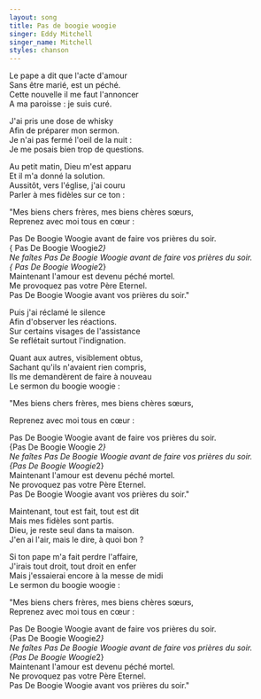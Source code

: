 ```yaml
---
layout: song
title: Pas de boogie woogie
singer: Eddy Mitchell
singer_name: Mitchell
styles: chanson
---
```

Le pape a dit que l'acte d'amour  
Sans être marié, est un péché.  
Cette nouvelle il me faut l'annoncer  
A ma paroisse : je suis curé.  
  
J'ai pris une dose de whisky  
Afin de préparer mon sermon.  
Je n'ai pas fermé l'oeil de la nuit :  
Je me posais bien trop de questions.  
  
Au petit matin, Dieu m'est apparu  
Et il m'a donné la solution.  
Aussitôt, vers l'église, j'ai couru  
Parler à mes fidèles sur ce ton :  
  
"Mes biens chers frères, mes biens chères sœurs,  
Reprenez avec moi tous en cœur :  
  
Pas De Boogie Woogie avant de faire vos prières du soir.  
{ Pas De Boogie Woogie*2}  
Ne faîtes Pas De Boogie Woogie avant de faire vos prières du soir.  
{ Pas De Boogie Woogie*2}  
Maintenant l'amour est devenu péché mortel.  
Me provoquez pas votre Père Eternel.  
Pas De Boogie Woogie avant vos prières du soir."  
  
Puis j'ai réclamé le silence  
Afin d'observer les réactions.  
Sur certains visages de l'assistance  
Se reflétait surtout l'indignation.  
  
Quant aux autres, visiblement obtus,  
Sachant qu'ils n'avaient rien compris,  
Ils me demandèrent de faire à nouveau  
Le sermon du boogie woogie :  
  
"Mes biens chers frères, mes biens chères sœurs,  
  
  
  
  
Reprenez avec moi tous en cœur :  
  
Pas De Boogie Woogie avant de faire vos prières du soir.  
{Pas De Boogie Woogie *2}  
Ne faîtes Pas De Boogie Woogie avant de faire vos prières du soir.  
{Pas De Boogie Woogie*2}  
Maintenant l'amour est devenu péché mortel.  
Ne provoquez pas votre Père Eternel.  
Pas De Boogie Woogie avant vos prières du soir."  
  
Maintenant, tout est fait, tout est dit  
Mais mes fidèles sont partis.  
Dieu, je reste seul dans ta maison.  
J'en ai l'air, mais le dire, à quoi bon ?  
  
Si ton pape m'a fait perdre l'affaire,  
J'irais tout droit, tout droit en enfer  
Mais j'essaierai encore à la messe de midi  
Le sermon du boogie woogie :  
  
"Mes biens chers frères, mes biens chères sœurs,  
Reprenez avec moi tous en cœur :  
  
Pas De Boogie Woogie avant de faire vos prières du soir.  
{Pas De Boogie Woogie*2}  
Ne faîtes Pas De Boogie Woogie avant de faire vos prières du soir.  
{Pas De Boogie Woogie*2}  
Maintenant l'amour est devenu péché mortel.  
Ne provoquez pas votre Père Eternel.  
Pas De Boogie Woogie avant vos prières du soir."  
